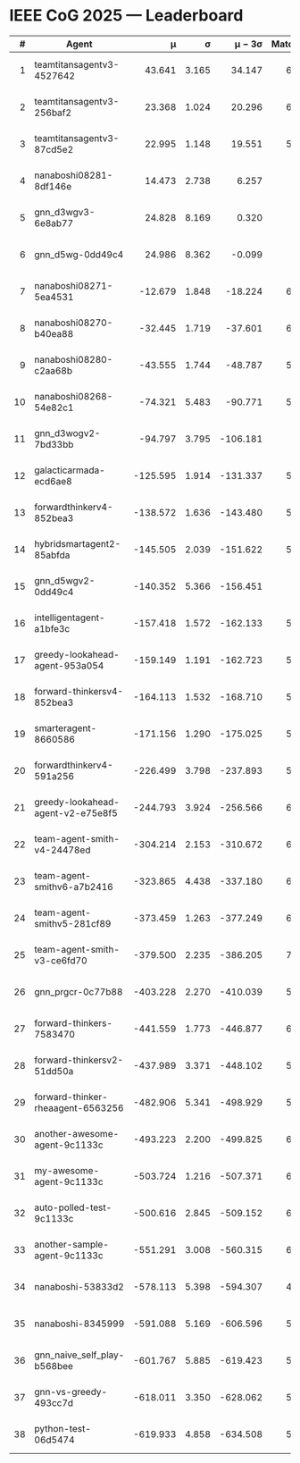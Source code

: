 # IEEE CoG 2025 — Leaderboard

| # | Agent | μ | σ | μ − 3σ | Matches | Updated |
|---:|---|---:|---:|---:|---:|---|
| 1 | teamtitansagentv3-4527642 | 43.641 | 3.165 | 34.147 | 6596 | 2025-08-30 07:03 |
| 2 | teamtitansagentv3-256baf2 | 23.368 | 1.024 | 20.296 | 6356 | 2025-08-30 07:03 |
| 3 | teamtitansagentv3-87cd5e2 | 22.995 | 1.148 | 19.551 | 5880 | 2025-08-30 07:03 |
| 4 | nanaboshi08281-8df146e | 14.473 | 2.738 | 6.257 | 276 | 2025-08-30 07:03 |
| 5 | gnn_d3wgv3-6e8ab77 | 24.828 | 8.169 | 0.320 | 138 | 2025-08-30 07:03 |
| 6 | gnn_d5wg-0dd49c4 | 24.986 | 8.362 | -0.099 | 120 | 2025-08-30 07:03 |
| 7 | nanaboshi08271-5ea4531 | -12.679 | 1.848 | -18.224 | 6398 | 2025-08-30 07:03 |
| 8 | nanaboshi08270-b40ea88 | -32.445 | 1.719 | -37.601 | 6280 | 2025-08-30 07:03 |
| 9 | nanaboshi08280-c2aa68b | -43.555 | 1.744 | -48.787 | 5758 | 2025-08-30 07:03 |
| 10 | nanaboshi08268-54e82c1 | -74.321 | 5.483 | -90.771 | 5960 | 2025-08-30 07:03 |
| 11 | gnn_d3wogv2-7bd33bb | -94.797 | 3.795 | -106.181 | 274 | 2025-08-30 07:03 |
| 12 | galacticarmada-ecd6ae8 | -125.595 | 1.914 | -131.337 | 5880 | 2025-08-30 07:03 |
| 13 | forwardthinkerv4-852bea3 | -138.572 | 1.636 | -143.480 | 5126 | 2025-08-30 07:03 |
| 14 | hybridsmartagent2-85abfda | -145.505 | 2.039 | -151.622 | 5464 | 2025-08-30 07:03 |
| 15 | gnn_d5wgv2-0dd49c4 | -140.352 | 5.366 | -156.451 | 226 | 2025-08-30 07:03 |
| 16 | intelligentagent-a1bfe3c | -157.418 | 1.572 | -162.133 | 5440 | 2025-08-30 07:03 |
| 17 | greedy-lookahead-agent-953a054 | -159.149 | 1.191 | -162.723 | 5768 | 2025-08-30 07:03 |
| 18 | forward-thinkersv4-852bea3 | -164.113 | 1.532 | -168.710 | 5056 | 2025-08-30 07:03 |
| 19 | smarteragent-8660586 | -171.156 | 1.290 | -175.025 | 5056 | 2025-08-30 07:03 |
| 20 | forwardthinkerv4-591a256 | -226.499 | 3.798 | -237.893 | 5236 | 2025-08-30 07:03 |
| 21 | greedy-lookahead-agent-v2-e75e8f5 | -244.793 | 3.924 | -256.566 | 6180 | 2025-08-30 07:03 |
| 22 | team-agent-smith-v4-24478ed | -304.214 | 2.153 | -310.672 | 6018 | 2025-08-30 07:03 |
| 23 | team-agent-smithv6-a7b2416 | -323.865 | 4.438 | -337.180 | 6500 | 2025-08-30 07:03 |
| 24 | team-agent-smithv5-281cf89 | -373.459 | 1.263 | -377.249 | 6700 | 2025-08-30 07:03 |
| 25 | team-agent-smith-v3-ce6fd70 | -379.500 | 2.235 | -386.205 | 7038 | 2025-08-30 07:03 |
| 26 | gnn_prgcr-0c77b88 | -403.228 | 2.270 | -410.039 | 5850 | 2025-08-30 07:03 |
| 27 | forward-thinkers-7583470 | -441.559 | 1.773 | -446.877 | 6400 | 2025-08-30 07:03 |
| 28 | forward-thinkersv2-51dd50a | -437.989 | 3.371 | -448.102 | 5768 | 2025-08-30 07:03 |
| 29 | forward-thinker-rheaagent-6563256 | -482.906 | 5.341 | -498.929 | 5388 | 2025-08-30 07:03 |
| 30 | another-awesome-agent-9c1133c | -493.223 | 2.200 | -499.825 | 6060 | 2025-08-30 07:03 |
| 31 | my-awesome-agent-9c1133c | -503.724 | 1.216 | -507.371 | 6320 | 2025-08-30 07:03 |
| 32 | auto-polled-test-9c1133c | -500.616 | 2.845 | -509.152 | 6280 | 2025-08-30 07:03 |
| 33 | another-sample-agent-9c1133c | -551.291 | 3.008 | -560.315 | 6540 | 2025-08-30 07:03 |
| 34 | nanaboshi-53833d2 | -578.113 | 5.398 | -594.307 | 4680 | 2025-08-30 07:03 |
| 35 | nanaboshi-8345999 | -591.088 | 5.169 | -606.596 | 5350 | 2025-08-30 07:03 |
| 36 | gnn_naive_self_play-b568bee | -601.767 | 5.885 | -619.423 | 5220 | 2025-08-30 07:03 |
| 37 | gnn-vs-greedy-493cc7d | -618.011 | 3.350 | -628.062 | 5000 | 2025-08-30 07:03 |
| 38 | python-test-06d5474 | -619.933 | 4.858 | -634.508 | 5240 | 2025-08-30 07:03 |
